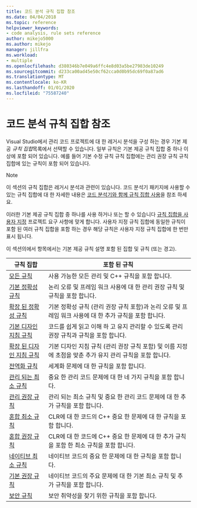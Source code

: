 ```yaml
---
title: 코드 분석 규칙 집합 참조
ms.date: 04/04/2018
ms.topic: reference
helpviewer_keywords:
- code analysis, rule sets reference
author: mikejo5000
ms.author: mikejo
manager: jillfra
ms.workload:
- multiple
ms.openlocfilehash: d380346b7e049a6ffc4e8d03a5be27983de10249
ms.sourcegitcommit: d233ca00ad45e50cf62cca0d0b95dc69f0a87ad6
ms.translationtype: MT
ms.contentlocale: ko-KR
ms.lasthandoff: 01/01/2020
ms.locfileid: "75587240"
---
```

# <a name="code-analysis-rule-set-reference"></a>코드 분석 규칙 집합 참조

Visual Studio에서 관리 코드 프로젝트에 대 한 레거시 분석을 구성 하는 경우 기본 제공 *규칙 집합*목록에서 선택할 수 있습니다. 일부 규칙은 기본 제공 규칙 집합 중 하나 이상에 포함 되어 있습니다. 예를 들어 기본 수정 규칙 규칙 집합에는 관리 권장 규칙 규칙 집합에 있는 규칙이 포함 되어 있습니다.

> [!NOTE]
> 이 섹션의 규칙 집합은 레거시 분석과 관련이 있습니다. 코드 분석기 패키지에 사용할 수 있는 규칙 집합에 대 한 자세한 내용은 [코드 분석기와 함께 규칙 집합 사용](analyzer-rule-sets.md)을 참조 하세요.

이러한 기본 제공 규칙 집합 중 하나를 사용 하거나 또는 할 수 있습니다 [규칙 집합을 사용자 지정](../code-quality/how-to-create-a-custom-rule-set.md) 프로젝트 요구 사항에 맞게 합니다. 사용자 지정 규칙 집합에 동일한 규칙이 포함 된 여러 규칙 집합을 포함 하는 경우 해당 규칙은 사용자 지정 규칙 집합에 한 번만 표시 됩니다.

이 섹션의에서 항목에서는 기본 제공 규칙 설명 포함 된 집합 및 규칙 (또는 경고).

| 규칙 집합 | 포함 된 규칙 |
| - | - |
| [모든 규칙](all-rules-rule-set.md) | 사용 가능한 모든 관리 및 C++ 규칙을 포함 합니다. |
| [기본 정확성 규칙](basic-correctness-rules-rule-set-for-managed-code.md) | 논리 오류 및 프레임 워크 사용에 대 한 관리 권장 규칙 및 규칙을 포함 합니다. |
| [확장 된 정확성 규칙](extended-correctness-rules-rule-set-for-managed-code.md) | 기본 정확성 규칙 (관리 권장 규칙 포함)과 논리 오류 및 프레임 워크 사용에 대 한 추가 규칙을 포함 합니다. |
| [기본 디자인 지침 규칙](basic-design-guideline-rules-rule-set-for-managed-code.md) | 코드를 쉽게 읽고 이해 하 고 유지 관리할 수 있도록 관리 권장 규칙과 규칙을 포함 합니다. |
| [확장 된 디자인 지침 규칙](extended-design-guidelines-rules-rule-set-for-managed-code.md) | 기본 디자인 지침 규칙 (관리 권장 규칙 포함) 및 이름 지정에 초점을 맞춘 추가 유지 관리 규칙을 포함 합니다. |
| [전역화 규칙](globalization-rules-rule-set-for-managed-code.md) | 세계화 문제에 대 한 규칙을 포함 합니다. |
| [관리 되는 최소 규칙](managed-minimum-rules-rule-set-for-managed-code.md) | 중요 한 관리 코드 문제에 대 한 네 가지 규칙을 포함 합니다. |
| [관리 권장 규칙](managed-recommended-rules-rule-set-for-managed-code.md) | 관리 되는 최소 규칙 및 중요 한 관리 코드 문제에 대 한 추가 규칙을 포함 합니다. |
| [혼합 최소 규칙](mixed-minimum-rules-rule-set.md) | CLR에 대 한 코드의 C++ 중요 한 문제에 대 한 규칙을 포함 합니다. |
| [혼합 권장 규칙](mixed-recommended-rules-rule-set.md) | CLR에 대 한 코드에 C++ 중요 한 문제에 대 한 추가 규칙을 포함 한 최소 규칙을 포함 합니다. |
| [네이티브 최소 규칙](native-minimum-rules-rule-set.md) | 네이티브 코드의 중요 한 문제에 대 한 규칙을 포함 합니다. |
| [기본 권장 규칙](native-recommended-rules-rule-set.md) | 네이티브 코드의 주요 문제에 대 한 기본 최소 규칙 및 추가 규칙을 포함 합니다. |
| [보안 규칙](security-rules-rule-set-for-managed-code.md) | 보안 취약성을 찾기 위한 규칙을 포함 합니다. |
